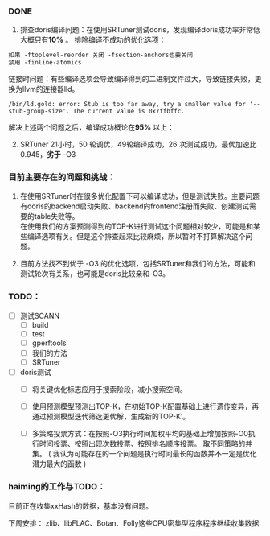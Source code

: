 ### DONE
1. 排查doris编译问题：在使用SRTuner测试doris，发现编译doris成功率非常低大概只有**10%** 。
排除编译不成功的优化选项：
```txt
如果 -ftoplevel-reorder 关闭 -fsection-anchors也要关闭
禁用 -finline-atomics
```
链接时问题：有些编译选项会导致编译得到的二进制文件过大，导致链接失败，更换为llvm的连接器lld。
```
/bin/ld.gold: error: Stub is too far away, try a smaller value for '--stub-group-size'. The current value is 0x7ffbffc.
```
解决上述两个问题之后，编译成功概论在**95%** 以上：

2. SRTuner 21小时，50 轮调优，49轮编译成功，26 次测试成功，最优加速比0.945，**劣于** -O3

### 目前主要存在的问题和挑战：
1. 在使用SRTuner时在很多优化配置下可以编译成功，但是测试失败。主要问题有doris的backend启动失败、backend向frontend注册而失败、创建测试需要的table失败等。   
		在使用我们的方案预测得到的TOP-K进行测试这个问题相对较少，可能是和某些编译选项有关。但是这个排查起来比较麻烦，所以暂时不打算解决这个问题。

2. 目前方法找不到优于 -O3 的优化选项，包括SRTuner和我们的方法，可能和测试轮次有关系，也可能是doris比较亲和-O3。



### TODO：
- [ ] 测试SCANN
	- [ ] build
	- [ ] test
	- [ ] gperftools
	- [ ] 我们的方法
	- [ ] SRTuner
- [ ] doris测试
	- [ ] 将关键优化标志应用于搜索阶段，减小搜索空间。
	- [ ] 使用预测模型预测出TOP-K，在初始TOP-K配置基础上进行遗传变异，再通过预测模型迭代筛选更优解，生成新的TOP-K‘。
	- [ ] 多策略投票方式：在按照-O3执行时间加权平均的基础上增加按照-O0执行时间投票、按照出现次数投票、按照排名顺序投票。  取不同策略的并集。
	      ( 我认为可能存在的一个问题是执行时间最长的函数并不一定是优化潜力最大的函数 )


### haiming的工作与TODO：
目前正在收集xxHash的数据，基本没有问题。

下周安排：
zlib、libFLAC、Botan、Folly这些CPU密集型程序程序继续收集数据